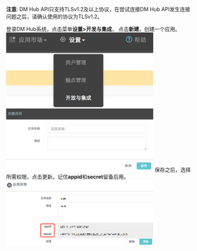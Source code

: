 **注意**: DM Hub API只支持TLSv1.2及以上协议，在尝试连接DM Hub API发生连接问题之后，请确认使用的协议为TLSv1.2。

登录DM Hub系统，点击菜单**设置>开发与集成**， 点击**新建**，创建一个应用。
<img src="resources/create1.png" width="400"/>
<img src="resources/create2.png" width="400"/>
保存之后，选择所需权限，点击更新。记住**appid**和**secret**留备后用。
<img src="resources/create3.png" width="400"/>